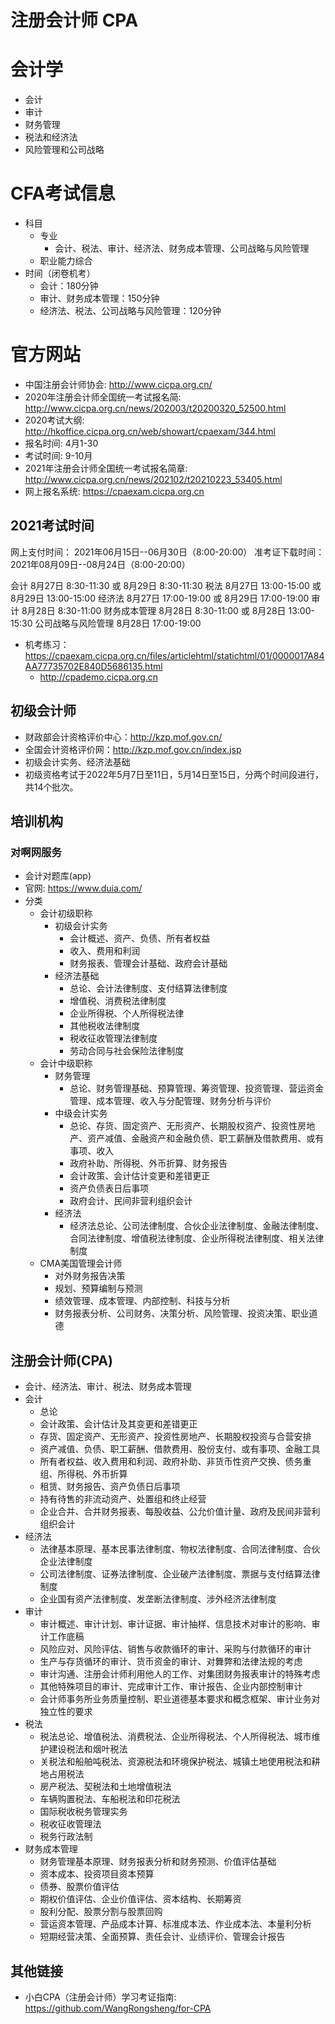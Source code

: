 # 注册会计师 CPA

# 会计学

- 会计
- 审计
- 财务管理
- 税法和经济法
- 风险管理和公司战略

# CFA考试信息

- 科目
  - 专业
    - 会计、税法、审计、经济法、财务成本管理、公司战略与风险管理
  - 职业能力综合
- 时间（闭卷机考）
  - 会计：180分钟
  - 审计、财务成本管理：150分钟
  - 经济法、税法、公司战略与风险管理：120分钟

# 官方网站

- 中国注册会计师协会: <http://www.cicpa.org.cn/>
- 2020年注册会计师全国统一考试报名简: <http://www.cicpa.org.cn/news/202003/t20200320_52500.html>
- 2020考试大纲: <http://hkoffice.cicpa.org.cn/web/showart/cpaexam/344.html>
- 报名时间: 4月1-30
- 考试时间: 9-10月
- 2021年注册会计师全国统一考试报名简章: <http://www.cicpa.org.cn/news/202102/t20210223_53405.html>
- 网上报名系统: <https://cpaexam.cicpa.org.cn>

## 2021考试时间
网上支付时间：	2021年06月15日--06月30日（8:00-20:00）
准考证下载时间：	2021年08月09日--08月24日（8:00-20:00）

 会计 	8月27日    8:30-11:30 或 8月29日   8:30-11:30
 税法 	8月27日  13:00-15:00 或 8月29日 13:00-15:00
 经济法 	8月27日  17:00-19:00 或 8月29日 17:00-19:00
 审计 	8月28日    8:30-11:00
 财务成本管理 	8月28日    8:30-11:00 或 8月28日 13:00-15:30
 公司战略与风险管理 	8月28日  17:00-19:00

- 机考练习：<https://cpaexam.cicpa.org.cn/files/articlehtml/statichtml/01/0000017A84AA77735702E840D5686135.html>
  - <http://cpademo.cicpa.org.cn>


## 初级会计师

- 财政部会计资格评价中心：<http://kzp.mof.gov.cn/>
- 全国会计资格评价网：<http://kzp.mof.gov.cn/index.jsp>
- 初级会计实务、经济法基础
- 初级资格考试于2022年5月7日至11日，5月14日至15日，分两个时间段进行，共14个批次。


## 培训机构

### 对啊网服务

- 会计对题库(app)
- 官网: <https://www.duia.com/>
- 分类
  - 会计初级职称
    - 初级会计实务
      - 会计概述、资产、负债、所有者权益
      - 收入、费用和利润
      - 财务报表、管理会计基础、政府会计基础
    - 经济法基础
      - 总论、会计法律制度、支付结算法律制度
      - 增值税、消费税法律制度
      - 企业所得税、个人所得税法律
      - 其他税收法律制度
      - 税收征收管理法律制度
      - 劳动合同与社会保险法律制度
  - 会计中级职称
    - 财务管理
      - 总论、财务管理基础、预算管理、筹资管理、投资管理、营运资金管理、成本管理、收入与分配管理、财务分析与评价
    - 中级会计实务
      - 总论、存货、固定资产、无形资产、长期股权资产、投资性房地产、资产减值、金融资产和金融负债、职工薪酬及借款费用、或有事项、收入
      - 政府补助、所得税、外币折算、财务报告
      - 会计政策、会计估计变更和差错更正
      - 资产负债表日后事项
      - 政府会计、民间非营利组织会计
    - 经济法
      - 经济法总论、公司法律制度、合伙企业法律制度、金融法律制度、合同法律制度、增值税法律制度、企业所得税法律制度、相关法律制度
  - CMA美国管理会计师
    - 对外财务报告决策
    - 规划、预算编制与预测
    - 绩效管理、成本管理、内部控制、科技与分析
    - 财务报表分析、公司财务、决策分析、风险管理、投资决策、职业道德

## 注册会计师(CPA)

- 会计、经济法、审计、税法、财务成本管理
- 会计
  - 总论
  - 会计政策、会计估计及其变更和差错更正
  - 存货、固定资产、无形资产、投资性房地产、长期股权投资与合营安排
  - 资产减值、负债、职工薪酬、借款费用、股份支付、或有事项、金融工具
  - 所有者权益、收入费用和利润、政府补助、非货币性资产交换、债务重组、所得税、外币折算
  - 租赁、财务报告、资产负债日后事项
  - 持有待售的非流动资产、处置组和终止经营
  - 企业合并、合并财务报表、每股收益、公允价值计量、政府及民间非营利组织会计
- 经济法
  - 法律基本原理、基本民事法律制度、物权法律制度、合同法律制度、合伙企业法律制度
  - 公司法律制度、证券法律制度、企业破产法律制度、票据与支付结算法律制度
  - 企业国有资产法律制度、发垄断法律制度、涉外经济法律制度
- 审计
  - 审计概述、审计计划、审计证据、审计抽样、信息技术对审计的影响、审计工作底稿
  - 风险应对、风险评估、销售与收款循环的审计、采购与付款循环的审计
  - 生产与存货循环的审计、货币资金的审计、对舞弊和法律法规的考虑
  - 审计沟通、注册会计师利用他人的工作、对集团财务报表审计的特殊考虑
  - 其他特殊项目的审计、完成审计工作、审计报告、企业内部控制审计
  - 会计师事务所业务质量控制、职业道德基本要求和概念框架、审计业务对独立性的要求
- 税法
  - 税法总论、增值税法、消费税法、企业所得税法、个人所得税法、城市维护建设税法和烟叶税法
  - 关税法和船舶吨税法、资源税法和环境保护税法、城镇土地使用税法和耕地占用税法
  - 房产税法、契税法和土地增值税法
  - 车辆购置税法、车船税法和印花税法
  - 国际税收税务管理实务
  - 税收征收管理法
  - 税务行政法制
- 财务成本管理
  - 财务管理基本原理、财务报表分析和财务预测、价值评估基础
  - 资本成本、投资项目资本预算
  - 债券、股票价值评估
  - 期权价值评估、企业价值评估、资本结构、长期筹资
  - 股利分配、股票分割与股票回购
  - 营运资本管理、产品成本计算、标准成本法、作业成本法、本量利分析
  - 短期经营决策、全面预算、责任会计、业绩评价、管理会计报告


## 其他链接

- 小白CPA（注册会计师）学习考证指南: <https://github.com/WangRongsheng/for-CPA>
